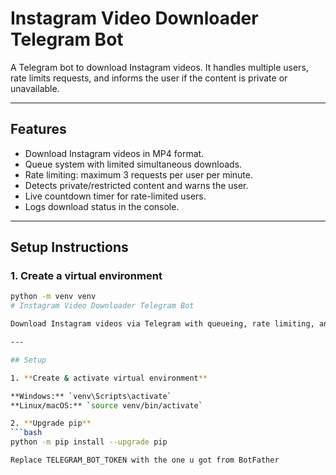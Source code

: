 # Instagram Video Downloader Telegram Bot

A Telegram bot to download Instagram videos. It handles multiple users, rate limits requests, and informs the user if the content is private or unavailable.

---

## Features

- Download Instagram videos in MP4 format.
- Queue system with limited simultaneous downloads.
- Rate limiting: maximum 3 requests per user per minute.
- Detects private/restricted content and warns the user.
- Live countdown timer for rate-limited users.
- Logs download status in the console.

---

## Setup Instructions

### 1. Create a virtual environment

```bash
python -m venv venv
# Instagram Video Downloader Telegram Bot

Download Instagram videos via Telegram with queueing, rate limiting, and private content detection.

---

## Setup

1. **Create & activate virtual environment**  

**Windows:** `venv\Scripts\activate`  
**Linux/macOS:** `source venv/bin/activate`  

2. **Upgrade pip**  
```bash
python -m pip install --upgrade pip

Replace TELEGRAM_BOT_TOKEN with the one u got from BotFather
